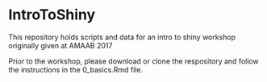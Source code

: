 # IntroToShiny
This repository holds scripts and data for an intro to shiny workshop originally given at AMAAB 2017


Prior to the workshop, please download or clone the respository and follow the instructions in the 0_basics.Rmd file.

